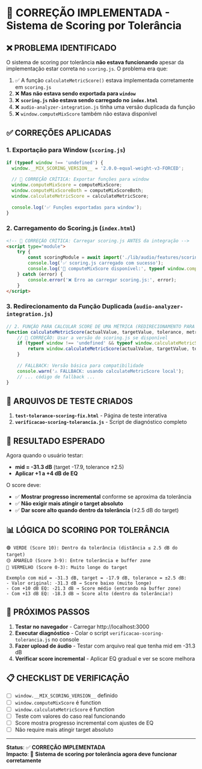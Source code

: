 # 🎯 CORREÇÃO IMPLEMENTADA - Sistema de Scoring por Tolerância

## ❌ PROBLEMA IDENTIFICADO

O sistema de scoring por tolerância **não estava funcionando** apesar da implementação estar correta no `scoring.js`. O problema era que:

1. ✅ A função `calculateMetricScore()` estava implementada corretamente em `scoring.js`
2. ❌ **Mas não estava sendo exportada para `window`**
3. ❌ **`scoring.js` não estava sendo carregado no `index.html`**
4. ❌ `audio-analyzer-integration.js` tinha uma versão duplicada da função
5. ❌ `window.computeMixScore` também não estava disponível

## ✅ CORREÇÕES APLICADAS

### 1. Exportação para Window (`scoring.js`)
```javascript
if (typeof window !== 'undefined') { 
  window.__MIX_SCORING_VERSION__ = '2.0.0-equal-weight-v3-FORCED'; 
  
  // 🎯 CORREÇÃO CRÍTICA: Exportar funções para window
  window.computeMixScore = computeMixScore;
  window.computeMixScoreBoth = computeMixScoreBoth;
  window.calculateMetricScore = calculateMetricScore;
  
  console.log('✅ Funções exportadas para window');
}
```

### 2. Carregamento do Scoring.js (`index.html`)
```html
<!-- 🎯 CORREÇÃO CRÍTICA: Carregar scoring.js ANTES da integração -->
<script type="module">
    try {
        const scoringModule = await import('./lib/audio/features/scoring.js');
        console.log('✅ scoring.js carregado com sucesso');
        console.log('🎯 computeMixScore disponível:', typeof window.computeMixScore === 'function');
    } catch (error) {
        console.error('❌ Erro ao carregar scoring.js:', error);
    }
</script>
```

### 3. Redirecionamento da Função Duplicada (`audio-analyzer-integration.js`)
```javascript
// 2. FUNÇÃO PARA CALCULAR SCORE DE UMA MÉTRICA (REDIRECIONAMENTO PARA SCORING.JS)
function calculateMetricScore(actualValue, targetValue, tolerance, metricName = 'generic', options = {}) {
    // 🎯 CORREÇÃO: Usar a versão do scoring.js se disponível
    if (typeof window !== 'undefined' && typeof window.calculateMetricScore === 'function') {
        return window.calculateMetricScore(actualValue, targetValue, tolerance, metricName, options);
    }
    
    // FALLBACK: Versão básica para compatibilidade
    console.warn('⚠️ FALLBACK: usando calculateMetricScore local');
    // ... código de fallback ...
}
```

## 🧪 ARQUIVOS DE TESTE CRIADOS

1. **`test-tolerance-scoring-fix.html`** - Página de teste interativa
2. **`verificacao-scoring-tolerancia.js`** - Script de diagnóstico completo

## 🎯 RESULTADO ESPERADO

Agora quando o usuário testar:
- **mid = -31.3 dB** (target -17.9, tolerance ±2.5)
- **Aplicar +1 a +4 dB de EQ**

O score deve:
- ✅ **Mostrar progresso incremental** conforme se aproxima da tolerância
- ✅ **Não exigir mais atingir o target absoluto**
- ✅ **Dar score alto quando dentro da tolerância** (±2.5 dB do target)

## 📊 LÓGICA DO SCORING POR TOLERÂNCIA

```
🟢 VERDE (Score 10): Dentro da tolerância (distância ≤ 2.5 dB do target)
🟡 AMARELO (Score 3-9): Entre tolerância e buffer zone  
🔴 VERMELHO (Score 0-3): Muito longe do target

Exemplo com mid = -31.3 dB, target = -17.9 dB, tolerance = ±2.5 dB:
- Valor original: -31.3 dB → Score baixo (muito longe)
- Com +10 dB EQ: -21.3 dB → Score médio (entrando na buffer zone)  
- Com +13 dB EQ: -18.3 dB → Score alto (dentro da tolerância!)
```

## 🚀 PRÓXIMOS PASSOS

1. **Testar no navegador** - Carregar http://localhost:3000
2. **Executar diagnóstico** - Colar o script `verificacao-scoring-tolerancia.js` no console
3. **Fazer upload de áudio** - Testar com arquivo real que tenha mid em -31.3 dB
4. **Verificar score incremental** - Aplicar EQ gradual e ver se score melhora

## 📋 CHECKLIST DE VERIFICAÇÃO

- [ ] `window.__MIX_SCORING_VERSION__` definido
- [ ] `window.computeMixScore` é function  
- [ ] `window.calculateMetricScore` é function
- [ ] Teste com valores do caso real funcionando
- [ ] Score mostra progresso incremental com ajustes de EQ
- [ ] Não require mais atingir target absoluto

---

**Status**: ✅ **CORREÇÃO IMPLEMENTADA**  
**Impacto**: 🎯 **Sistema de scoring por tolerância agora deve funcionar corretamente**